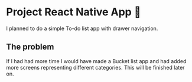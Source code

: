 <!-- @format -->

# Project React Native App 📱

I planned to do a simple To-do list app with drawer navigation.

## The problem

If I had had more time I would have made a Bucket list app and had added more screens representing different categories. This will be finished later on.
